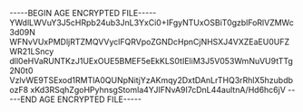 -----BEGIN AGE ENCRYPTED FILE-----
YWdlLWVuY3J5cHRpb24ub3JnL3YxCi0+IFgyNTUxOSBiT0gzblFoRlVZMWc3d09N
WFNvVUxPMDljRTZMQVVyclFQRVpoZGNDcHpnCjNHSXJ4VXZEaEU0UFZWR21LSncy
dll0eHVaRUNTKzJ1UExOUE5BMEF5eEkKLS0tIEliM3J5V053WmNuVU9tTTg2N0t0
VzlvWE9TSExod1RMTlA0QUNpNitjYzAKmqy2DxtDAnLrTHQ3rRhlX5hzubdbozF8
xKd3RSqhZgoHPyhnsgStomla4YJIFNvA9I7cDnL44aultnA/Hd6hc6jV
-----END AGE ENCRYPTED FILE-----
